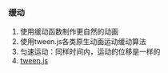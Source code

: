 ### 缓动

1. 使用缓动函数制作更自然的动画
2. 使用tween.js各类原生动画运动缓动算法
3. 匀速运动：同样时间内，运动的位移是一样的
4. [tween.js](https://github.com/tweenjs/tween.js)